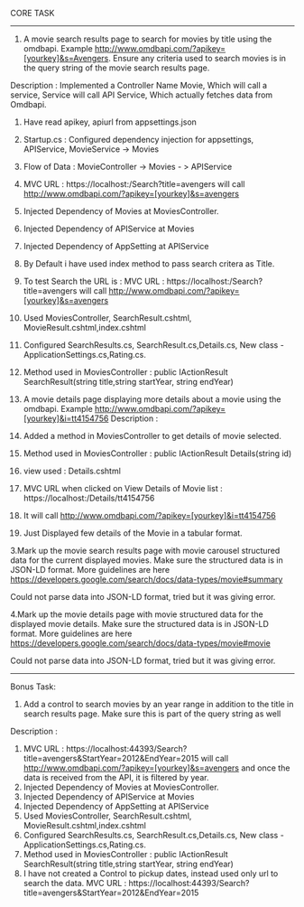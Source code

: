 CORE TASK

--------------------------------------------------------------
1. A movie search results page to search for movies by title using the omdbapi. Example http://www.omdbapi.com/?apikey=[yourkey]&s=Avengers. Ensure any criteria used to search movies is in the query string of the movie search results page.

Description :
Implemented a Controller Name Movie, Which will call a service, Service will call API Service, Which actually fetches data from Omdbapi.
1. Have read apikey, apiurl from appsettings.json
2. Startup.cs : Configured dependency injection for appsettings, APIService, MovieService -> Movies
3. Flow of Data : MovieController -> Movies - > APIService 
4. MVC URL :  https://localhost:<PORT>/Search?title=avengers will call  http://www.omdbapi.com/?apikey=[yourkey]&s=avengers
5. Injected Dependency of Movies at MoviesController.
6. Injected Dependency of APIService at Movies
7. Injected Dependency of AppSetting at APIService
8. By Default i have used index method to pass search critera as Title.
9. To test Search the URL is :  MVC URL :  https://localhost:<PORT>/Search?title=avengers will call  http://www.omdbapi.com/?apikey=[yourkey]&s=avengers
10. Used MoviesController, SearchResult.cshtml, MovieResult.cshtml,index.cshtml
11. Configured SearchResults.cs, SearchResult.cs,Details.cs, New class - ApplicationSettings.cs,Rating.cs. 
12. Method used in MoviesController :  public IActionResult SearchResult(string title,string startYear, string endYear) 


2. A movie details page displaying more details about a movie using the omdbapi. Example http://www.omdbapi.com/?apikey=[yourkey]&i=tt4154756
Description :
1. Added a method in MoviesController to get details of movie selected.
2. Method used in MoviesController :  public IActionResult Details(string id)
3. view used : Details.cshtml
4. MVC URL when clicked on View Details of Movie list : https://localhost:<PORT>/Details/tt4154756
5. It will call http://www.omdbapi.com/?apikey=[yourkey]&i=tt4154756
6. Just Displayed few details of the Movie in a tabular format.



3.Mark up the movie search results page with movie carousel structured data for the current displayed movies. Make sure the structured data is in JSON-LD format. More guidelines are here https://developers.google.com/search/docs/data-types/movie#summary

Could not parse data into JSON-LD format, tried but it was giving error.

4.Mark up the movie details page with movie structured data for the displayed movie details. Make sure the structured data is in JSON-LD format. More guidelines are here https://developers.google.com/search/docs/data-types/movie#movie

Could not parse data into JSON-LD format, tried but it was giving error.

-------------------------------------------------------------------------------------------------------
Bonus Task:

1. Add a control to search movies by an year range in addition to the title in search results page. Make sure this is part of the query string as well

Description :

1. MVC URL :  https://localhost:44393/Search?title=avengers&StartYear=2012&EndYear=2015 will call  http://www.omdbapi.com/?apikey=[yourkey]&s=avengers
	and once the data is received from the API, it is filtered by year.
2. Injected Dependency of Movies at MoviesController.
3. Injected Dependency of APIService at Movies
4. Injected Dependency of AppSetting at APIService
5. Used MoviesController, SearchResult.cshtml, MovieResult.cshtml,index.cshtml
6. Configured SearchResults.cs, SearchResult.cs,Details.cs, New class - ApplicationSettings.cs,Rating.cs. 
7. Method used in MoviesController :  public IActionResult SearchResult(string title,string startYear, string endYear) 
8. I have not created a Control to pickup dates, instead used only url to search the data.
	MVC URL :  https://localhost:44393/Search?title=avengers&StartYear=2012&EndYear=2015 




